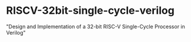 # RISCV-32bit-single-cycle-verilog
"Design and Implementation of a 32-bit RISC-V Single-Cycle Processor in Verilog"
